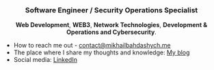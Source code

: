 <h3 align="center">
  Software Engineer / Security Operations Specialist
</h3>

<p align="center">
  <strong>Web Development</strong>, <strong>WEB3</strong>, <strong>Network Technologies</strong>, <strong>Development & Operations and Cybersecurity</strong>.
</p>

- How to reach me out - [contact@mikhailbahdashych.me](mailto:contact@mikhailbahdashych.me)
- The place where I share my thoughts and knowledge: [My blog](https://blog.mikhailbahdashych.me)
- Social media: [LinkedIn](https://www.linkedin.com/in/mikhail-bahdashych-a8561a209/)
